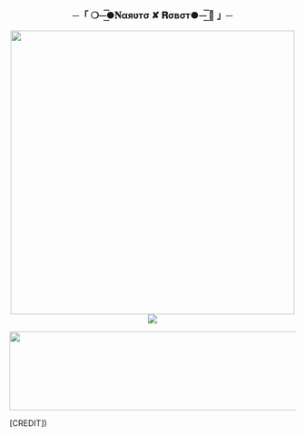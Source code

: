 
<h3 align="center">
    ─「 ❍⏤͟͞●𝐍αяʋтσ ✘ 𝐑σвσт●⏤͟͞ 🫧 」─
</h3>

<div align="center">
  <img src="https://telegra.ph//file/https://telegra.ph/file/a131993b0f1e8517eacb2.mp4" width="500">
</div>

<div align="center">
  <img src="https://readme-typing-svg.herokuapp.com?color=DC143C&center=true&lines=──+「+❍⏤͟͞●+𝐍αяʋтσ+✘+𝐑σвσт+●⏤͟͞ +🫧+」+──;𝙰𝚗+𝙰𝚍𝚟𝚊𝚗𝚌𝚎𝚍+𝙶𝚛𝚘𝚞𝚙𝚜+𝙼𝚊𝚗𝚊𝚐𝚎𝚖𝚎𝚗𝚝'𝚜+𝙱𝚘𝚝.&width=600&height=180">
</div>















<p align="center"><a href="https://dashboard.heroku.com/new?template=https://github.com/SAIFDEAD/NARUTO-ROBOT"> <img src="https://img.shields.io/badge/Deploy%20On%20Heroku-green?style=for-the-badge&logo=heroku" width="520" height="138.45"/></a></p>










[CREDIT])

